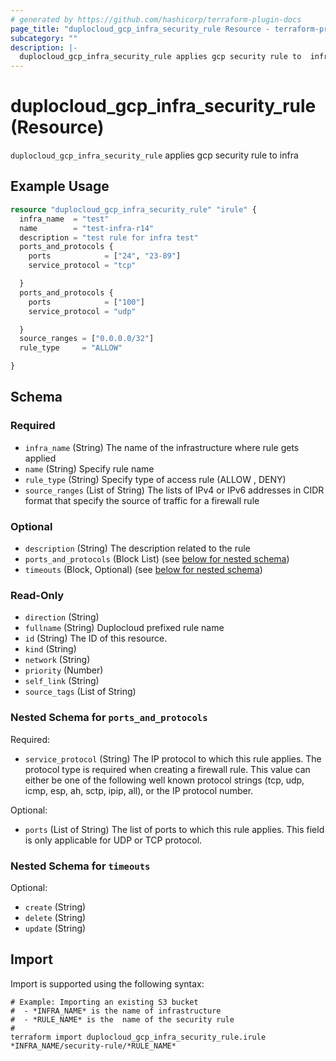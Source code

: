 ```yaml
---
# generated by https://github.com/hashicorp/terraform-plugin-docs
page_title: "duplocloud_gcp_infra_security_rule Resource - terraform-provider-duplocloud"
subcategory: ""
description: |-
  duplocloud_gcp_infra_security_rule applies gcp security rule to  infra
---
```


# duplocloud_gcp_infra_security_rule (Resource)

`duplocloud_gcp_infra_security_rule` applies gcp security rule to  infra

## Example Usage

```terraform
resource "duplocloud_gcp_infra_security_rule" "irule" {
  infra_name  = "test"
  name        = "test-infra-r14"
  description = "test rule for infra test"
  ports_and_protocols {
    ports            = ["24", "23-89"]
    service_protocol = "tcp"

  }
  ports_and_protocols {
    ports            = ["100"]
    service_protocol = "udp"

  }
  source_ranges = ["0.0.0.0/32"]
  rule_type     = "ALLOW"

}
```

<!-- schema generated by tfplugindocs -->
## Schema

### Required

- `infra_name` (String) The name of the infrastructure where rule gets applied
- `name` (String) Specify rule name
- `rule_type` (String) Specify type of access rule (ALLOW , DENY)
- `source_ranges` (List of String) The lists of IPv4 or IPv6 addresses in CIDR format that specify the source of traffic for a firewall rule

### Optional

- `description` (String) The description related to the rule
- `ports_and_protocols` (Block List) (see [below for nested schema](#nestedblock--ports_and_protocols))
- `timeouts` (Block, Optional) (see [below for nested schema](#nestedblock--timeouts))

### Read-Only

- `direction` (String)
- `fullname` (String) Duplocloud prefixed rule name
- `id` (String) The ID of this resource.
- `kind` (String)
- `network` (String)
- `priority` (Number)
- `self_link` (String)
- `source_tags` (List of String)

<a id="nestedblock--ports_and_protocols"></a>
### Nested Schema for `ports_and_protocols`

Required:

- `service_protocol` (String) The IP protocol to which this rule applies. The protocol type is required when creating a firewall rule. This value can either be one of the following well known protocol strings (tcp, udp, icmp, esp, ah, sctp, ipip, all), or the IP protocol number.

Optional:

- `ports` (List of String) The list of ports to which this rule applies. This field is only applicable for UDP or TCP protocol.


<a id="nestedblock--timeouts"></a>
### Nested Schema for `timeouts`

Optional:

- `create` (String)
- `delete` (String)
- `update` (String)

## Import

Import is supported using the following syntax:

```shell
# Example: Importing an existing S3 bucket
#  - *INFRA_NAME* is the name of infrastructure
#  - *RULE_NAME* is the  name of the security rule
#
terraform import duplocloud_gcp_infra_security_rule.irule *INFRA_NAME/security-rule/*RULE_NAME*
```
